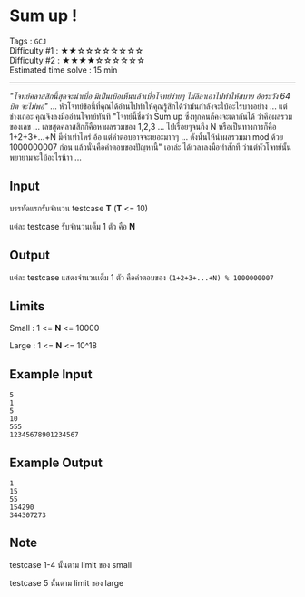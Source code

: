 Sum up !
====================
Tags : `GCJ`<br>
Difficulty #1 : &#9733;&#9733;&#9734;&#9734;&#9734;&#9734;&#9734;&#9734;&#9734;&#9734;<br>
Difficulty #2 : &#9733;&#9733;&#9733;&#9733;&#9734;&#9734;&#9734;&#9734;&#9734;&#9734;<br>
Estimated time solve : 15 min<br>

- - -

*"โจทย์คลาสสิกนี้สุดจะน่าเบื่อ มีเป็นเบือเห็นแล้วเบื่อโจทย์ง่ายๆ ไม่ลีลาเอาไปทำให้สบาย อ้อระวัง 64 บิต จะไม่พอ"* ... หัวโจทย์ข้อนี้ที่คุณได้อ่านไปทำให้คุณรู้สึกได้ว่ามันกำลังจะใบ้อะไรบางอย่าง ... แต่ช่างเถอะ คุณจึงลงมืออ่านโจทย์ทันที "โจทย์นี้ชื่อว่า Sum up ซึ่งทุกคนก็คงจะเดากันได้ ว่าคือผลรวมของเลข ... เลขสุดคลาสสิกก็คือหาผลรวมของ 1,2,3 ... ไปเรื่อยๆจนถึง N หรือเป็นทางการก็คือ 1+2+3+...+N มีค่าเท่าไหร่ อ้อ แต่คำตอบอาจจะเยอะมากๆ ... ดังนั้นให้นำผลรวมมา mod ด้วย 1000000007 ก่อน แล้วนั่นคือคำตอบของปัญหานี้" เอาล่ะ ได้เวลาลงมือทำสักที ว่าแต่หัวโจทย์นั้นพยายามจะใบ้อะไรน้าา ...

Input
-----
บรรทัดแรกรับจำนวน testcase **T** (**T** <= 10)

แต่ละ testcase รับจำนวนเต็ม 1 ตัว คือ **N**

Output
------
แต่ละ testcase แสดงจำนวนเต็ม 1 ตัว คือคำตอบของ `(1+2+3+...+N) % 1000000007`

Limits
------

Small : 1 <= **N** <= 10000

Large : 1 <= **N** <= 10^18

Example Input
-------
```
5
1
5
10
555
12345678901234567
```

Example Output
-------------
```
1
15
55
154290
344307273
```

Note
----
testcase 1-4 นั้นตาม limit ของ small

testcase 5 นั้นตาม limit ของ large